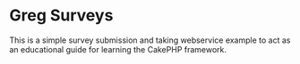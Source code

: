 # Greg Surveys

This is a simple survey submission and taking webservice example to act as an educational guide for learning the CakePHP framework.

